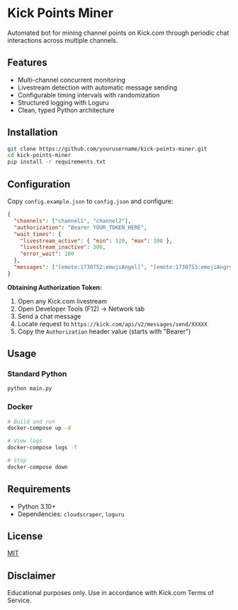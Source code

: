 # Kick Points Miner

Automated bot for mining channel points on Kick.com through periodic chat interactions across multiple channels.

## Features

- Multi-channel concurrent monitoring
- Livestream detection with automatic message sending
- Configurable timing intervals with randomization
- Structured logging with Loguru
- Clean, typed Python architecture

## Installation

```bash
git clone https://github.com/yourusername/kick-points-miner.git
cd kick-points-miner
pip install -r requirements.txt
```

## Configuration

Copy `config.example.json` to `config.json` and configure:

```json
{
  "channels": ["channel1", "channel2"],
  "authorization": "Bearer YOUR_TOKEN_HERE",
  "wait_times": {
    "livestream_active": { "min": 120, "max": 300 },
    "livestream_inactive": 300,
    "error_wait": 180
  },
  "messages": ["[emote:1730752:emojiAngel]", "[emote:1730753:emojiAngry]"]
}
```

**Obtaining Authorization Token:**

1. Open any Kick.com livestream
2. Open Developer Tools (F12) → Network tab
3. Send a chat message
4. Locate request to `https://kick.com/api/v2/messages/send/XXXXX`
5. Copy the `Authorization` header value (starts with "Bearer")

## Usage

### Standard Python

```bash
python main.py
```

### Docker

```bash
# Build and run
docker-compose up -d

# View logs
docker-compose logs -f

# Stop
docker-compose down
```

## Requirements

- Python 3.10+
- Dependencies: `cloudscraper`, `loguru`

## License

[MIT](LICENSE)

## Disclaimer

Educational purposes only. Use in accordance with Kick.com Terms of Service.
